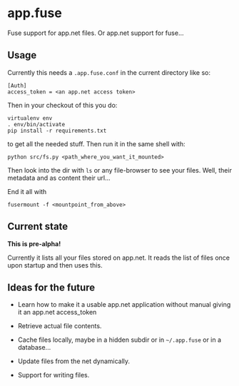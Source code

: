 app.fuse
========

Fuse support for app.net files. Or app.net support for fuse...


## Usage

Currently this needs a `.app.fuse.conf` in the current directory like so:

```
[Auth]
access_token = <an app.net access token>
```

Then in your checkout of this you do:

```
virtualenv env
. env/bin/activate
pip install -r requirements.txt
```

to get all the needed stuff. Then run it in the same shell with:

```
python src/fs.py <path_where_you_want_it_mounted>
```

Then look into the dir with `ls` or any file-browser to see your files. Well,
their metadata and as content their url...

End it all with

```
fusermount -f <mountpoint_from_above>
```

## Current state

**This is pre-alpha!**

Currently it lists all your files stored on app.net. It reads the list of files
once upon startup and then uses this.


## Ideas for the future

 - Learn how to make it a usable app.net application without manual giving it
   an app.net access\_token

 - Retrieve actual file contents.

 - Cache files locally, maybe in a hidden subdir or in `~/.app.fuse` or in
   a database...

 - Update files from the net dynamically.

 - Support for writing files.
